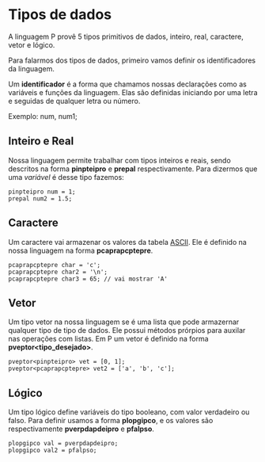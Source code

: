 # Tipos de dados

A linguagem P provê 5 tipos primitivos de dados, inteiro, real, caractere, vetor e lógico.

Para falarmos dos tipos de dados, primeiro vamos definir os identificadores da linguagem.

Um **identificador** é a forma que chamamos nossas declarações como as variáveis e funções da linguagem. Elas são definidas iniciando por uma letra e seguidas de qualquer letra ou número.

Exemplo: num, num1;

## Inteiro e Real

Nossa linguagem permite trabalhar com tipos inteiros e reais, sendo descritos na forma **pinpteipro** e **prepal** respectivamente. Para dizermos que uma *variável* é desse tipo fazemos:

```
pinpteipro num = 1;
prepal num2 = 1.5;
```

## Caractere

Um caractere vai armazenar os valores da tabela [ASCII](https://pt.wikipedia.org/wiki/ASCII). Ele é definido na nossa linguagem na forma **pcaprapcptepre**.

```
pcaprapcptepre char = 'c';
pcaprapcptepre char2 = '\n';
pcaprapcptepre char3 = 65; // vai mostrar 'A'
```

## Vetor

Um tipo vetor na nossa linguagem se é uma lista que pode armazernar qualquer tipo de tipo de dados. Ele possui métodos prórpios para auxilar nas operações com listas. Em P um vetor é definido na forma **pveptor<tipo_desejado>**.

```
pveptor<pinpteipro> vet = [0, 1];
pveptor<pcaprapcptepre> vet2 = ['a', 'b', 'c'];
```

## Lógico

Um tipo lógico define variáveis do tipo booleano, com valor verdadeiro ou falso. Para definir usamos a forma **plopgipco**, e os valores são respectivamente **pverpdapdeipro** e **pfalpso**.

```
plopgipco val = pverpdapdeipro;
plopgipco val2 = pfalpso;
```